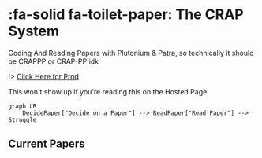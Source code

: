 # :fa-solid fa-toilet-paper: The CRAP System
Coding And Reading Papers with Plutonium &amp; Patra, so technically it should be CRAPPP or CRAP-PP idk

!> [Click Here for Prod](https://plutoniumm.github.io/CRAP/)

<div v-if="false">This won't show up if you're reading this on the Hosted Page</div>

```mermaid
graph LR
    DecidePaper["Decide on a Paper"] --> ReadPaper["Read Paper"] --> Struggle
```

## Current Papers

